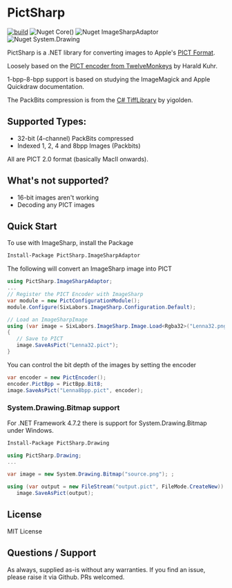 # PictSharp

[![build](https://github.com/pgodwin/PictSharp/actions/workflows/build.yml/badge.svg)](https://github.com/pgodwin/PictSharp/actions/workflows/build.yml)
![Nuget Core()](https://img.shields.io/nuget/v/PictSharp.Core?label=PictSharp.Core)
![Nuget ImageSharpAdaptor](https://img.shields.io/nuget/v/PictSharp.ImageSharpAdaptor?label=PictSharp.ImageSharpAdaptor)
![Nuget System.Drawing](https://img.shields.io/nuget/v/PictSharp.Drawing?label=PictSharp.Drawing)


PictSharp is a .NET library for converting images to Apple's [PICT Format](https://en.wikipedia.org/wiki/PICT). 

Loosely based on the [PICT encoder from TwelveMonkeys](https://github.com/haraldk/TwelveMonkeys/blob/master/imageio/imageio-pict/src/main/java/com/twelvemonkeys/imageio/plugins/pict/PICTImageWriter.java) by Harald Kuhr. 

1-bpp-8-bpp support is based on studying the ImageMagick and Apple Quickdraw documentation. 

The PackBits compression is from the [C# TiffLibrary]([TiffLibrary](https://github.com/yigolden/TiffLibrary)) by yigolden.

## Supported Types:
 - 32-bit (4-channel) PackBits compressed
 - Indexed 1, 2, 4 and 8bpp Images (Packbits)

All are PICT 2.0 format (basically MacII onwards).

## What's not supported?

 - 16-bit images aren't working
 - Decoding any PICT images

## Quick Start

To use with ImageSharp, install the Package

```bash
Install-Package PictSharp.ImageSharpAdaptor
```

The following will convert an ImageSharp image into PICT

```csharp
using PictSharp.ImageSharpAdaptor;
...
// Register the PICT Encoder with ImageSharp
var module = new PictConfigurationModule();
module.Configure(SixLabors.ImageSharp.Configuration.Default);

// Load an ImageSharpImage
using (var image = SixLabors.ImageSharp.Image.Load<Rgba32>("Lenna32.png"))
{
   // Save to PICT
   image.SaveAsPict("Lenna32.pict");
}

```

You can control the bit depth of the images by setting the encoder
```csharp
var encoder = new PictEncoder();
encoder.PictBpp = PictBpp.Bit8;
image.SaveAsPict("Lenna8bpp.pict", encoder);
```

### System.Drawing.Bitmap support
For .NET Framework 4.7.2 there is support for System.Drawing.Bitmap under Windows.

```bash
Install-Package PictSharp.Drawing
```

```csharp
using PictSharp.Drawing;
...

var image = new System.Drawing.Bitmap("source.png"); ;

using (var output = new FileStream("output.pict", FileMode.CreateNew))
   image.SaveAsPict(output);
```
## License
MIT License

## Questions / Support
As always, supplied as-is without any warranties. If you find an issue, please raise it via Github. PRs welcomed.

